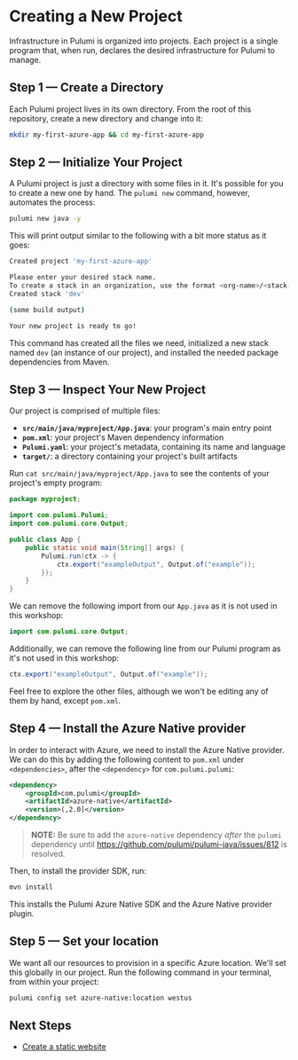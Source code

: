 # Creating a New Project

Infrastructure in Pulumi is organized into projects. Each project is a single program that, when run, declares the desired infrastructure for Pulumi to manage.

## Step 1 &mdash; Create a Directory

Each Pulumi project lives in its own directory. From the root of this repository, create a new directory and change into it:

```bash
mkdir my-first-azure-app && cd my-first-azure-app
```

## Step 2 &mdash; Initialize Your Project

A Pulumi project is just a directory with some files in it. It's possible for you to create a new one by hand. The `pulumi new` command, however, automates the process:

```bash
pulumi new java -y
```

This will print output similar to the following with a bit more status as it goes:

```bash
Created project 'my-first-azure-app'

Please enter your desired stack name.
To create a stack in an organization, use the format <org-name>/<stack-name> (e.g. `acmecorp/dev`).
Created stack 'dev'

(some build output)

Your new project is ready to go!
```

This command has created all the files we need, initialized a new stack named `dev` (an instance of our project), and installed the needed package dependencies from Maven.

## Step 3 &mdash; Inspect Your New Project

Our project is comprised of multiple files:

* **`src/main/java/myproject/App.java`**: your program's main entry point
* **`pom.xml`**: your project's Maven dependency information
* **`Pulumi.yaml`**: your project's metadata, containing its name and language
* **`target/`**: a directory containing your project's built artifacts

Run `cat src/main/java/myproject/App.java` to see the contents of your project's empty program:

```java
package myproject;

import com.pulumi.Pulumi;
import com.pulumi.core.Output;

public class App {
    public static void main(String[] args) {
        Pulumi.run(ctx -> {
            ctx.export("exampleOutput", Output.of("example"));
        });
    }
}
```

We can remove the following import from our `App.java` as it is not used in this workshop:

```java
import com.pulumi.core.Output;
```

Additionally, we can remove the following line from our Pulumi program as it's not used in this workshop:

```java
ctx.export("exampleOutput", Output.of("example"));
```

Feel free to explore the other files, although we won't be editing any of them by hand, except `pom.xml`.

## Step 4 &mdash; Install the Azure Native provider

In order to interact with Azure, we need to install the Azure Native provider. We can do this by adding the following content to `pom.xml` under `<dependencies>`, after the `<dependency>` for `com.pulumi.pulumi`:

```xml
<dependency>
    <groupId>com.pulumi</groupId>
    <artifactId>azure-native</artifactId>
    <version>(,2.0]</version>
</dependency>
```

> **NOTE:** Be sure to add the `azure-native` dependency _after_ the `pulumi` dependency until <https://github.com/pulumi/pulumi-java/issues/812> is resolved.

Then, to install the provider SDK, run:

```bash
mvn install
```

This installs the Pulumi Azure Native SDK and the Azure Native provider plugin.

## Step 5 &mdash; Set your location

We want all our resources to provision in a specific Azure location. We'll set this globally in our project. Run the following command in your terminal, from within your project:

```bash
pulumi config set azure-native:location westus
```

## Next Steps

* [Create a static website](../lab-02/README.md)

